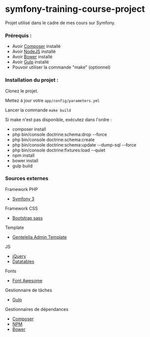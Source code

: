 symfony-training-course-project
===============================

Projet utilisé dans le cadre de mes cours sur Symfony.


### Prérequis :

- Avoir [Composer](https://getcomposer.org/download/) installé
- Avoir [NodeJS](https://nodejs.org/fr/) installé
- Avoir [Bower](https://bower.io/) installé
- Avoir [Gulp](https://github.com/gulpjs/gulp/blob/master/docs/getting-started.md) installé
- Pouvoir utiliser la commande "make" (optionnel)


### Installation du projet :

Clonez le projet.

Mettez à jour votre `app/config/parameters.yml`

Lancer la commande `make build`

Si make n'est pas disponible, exécutez dans l'ordre :

- composer install
- php bin/console doctrine:schema:drop --force
- php bin/console doctrine:schema:create
- php bin/console doctrine:schema:update --dump-sql --force
- php bin/console doctrine:fixtures:load --quiet
- npm install
- bower install
- gulp build


### Sources externes

Framework PHP
- [Symfony 3](https://symfony.com/)

Framework CSS
- [Bootstrap sass](https://github.com/twbs/bootstrap-sass)

Template
- [Gentelella Admin Template](https://github.com/puikinsh/gentelella)

JS
- [jQuery](https://jquery.com/)
- [Datatables](https://datatables.net/)

Fonts
- [Font Awesome](http://fontawesome.io/)

Gestionnaire de tâches
- [Gulp](https://gulpjs.com/)

Gestionnaires de dépendances
- [Composer](https://getcomposer.org/)
- [NPM](https://nodejs.org/fr/)
- [Bower](https://bower.io/)
